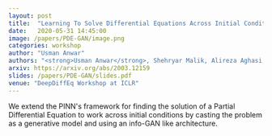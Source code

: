 ```yaml
---
layout: post
title:  "Learning To Solve Differential Equations Across Initial Conditions"
date:   2020-05-31 14:45:00
image: /papers/PDE-GAN/image.png
categories: workshop
author: "Usman Anwar"
authors: "<strong>Usman Anwar</strong>, Shehryar Malik, Alireza Aghasi, Ali Ahmed"
arxiv: https://arxiv.org/abs/2003.12159
slides: /papers/PDE-GAN/slides.pdf
venue: "DeepDiffEq Workshop at ICLR"
---
```

We extend the PINN's framework for finding the solution of a Partial Differential Equation to work across initial conditions by casting the problem as a generative model and using an info-GAN like architecture.

